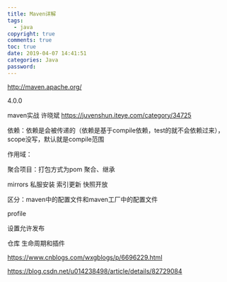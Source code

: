 ```yaml
---
title: Maven详解
tags: 
  - java
copyright: true
comments: true
toc: true
date: 2019-04-07 14:41:51
categories: Java
password:
--- 
```

 
http://maven.apache.org/

<modelVersion>4.0.0</modelVersion>

maven实战 许晓斌
https://juvenshun.iteye.com/category/34725

依赖：依赖是会被传递的（依赖是基于compile依赖，test的就不会依赖过来），scope没写，默认就是compile范围

作用域：

聚合项目：打包方式为pom   聚合、继承

mirrors 私服安装    索引更新  快照开放

区分：maven中的配置文件和maven工厂中的配置文件

profile 

设置允许发布 


仓库
生命周期和插件

https://www.cnblogs.com/wxgblogs/p/6696229.html

https://blog.csdn.net/u014238498/article/details/82729084
